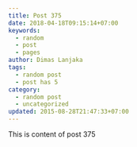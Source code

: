 ```yaml
---
title: Post 375
date: 2018-04-18T09:15:14+07:00
keywords:
  - random
  - post
  - pages
author: Dimas Lanjaka
tags:
  - random post
  - post has 5
category:
  - random post
  - uncategorized
updated: 2015-08-28T21:47:33+07:00
---
```

This is content of post 375